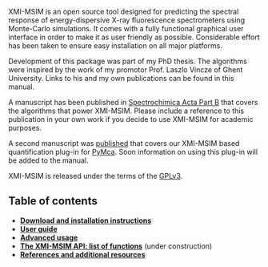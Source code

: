 XMI-MSIM is an open source tool designed for predicting the spectral response of energy-dispersive X-ray fluorescence spectrometers using Monte-Carlo simulations.
It comes with a fully functional graphical user interface in order to make it as user friendly as possible.
Considerable effort has been taken to ensure easy installation on all major platforms.

Development of this package was part of my PhD thesis. The algorithms were inspired by the work of my promotor Prof. Laszlo Vincze of Ghent University. Links to his and my own publications can be found in this manual.

A manuscript has been published in [Spectrochimica Acta Part B](http://dx.doi.org/10.1016/j.sab.2012.03.011) that covers the algorithms that power XMI-MSIM. Please include a reference to this publication in your own work if you decide to use XMI-MSIM for academic purposes.

A second manuscript was [published](http://dx.doi.org/10.1016/j.sab.2012.12.011) that covers our XMI-MSIM based quantification plug-in for [PyMca](http://pymca.sourceforge.net). Soon information on using this plug-in will be added to the manual.

XMI-MSIM is released under the terms of the [GPLv3](http://www.gnu.org/copyleft/gpl.html).

## Table of contents

* **[Download and installation instructions](wiki/Installation-instructions)**
* **[User guide](wiki/User-guide)**
* **[Advanced usage](wiki/Advanced-usage)**
* **[The XMI-MSIM API: list of functions](wiki/The-XMI-MSIM-API-list-of-functions)** (under construction)
* **[References and additional resources](wiki/References-and-additional-resources)**
